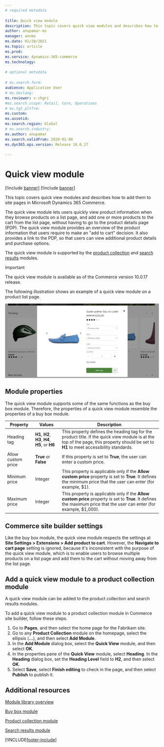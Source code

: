 ```yaml
---
# required metadata

title: Quick view module
description: This topic covers quick view modules and describes how to add them to site pages in Microsoft Dynamics 365 Commerce.
author: anupamar-ms
manager: annbe
ms.date: 01/28/2021
ms.topic: article
ms.prod: 
ms.service: dynamics-365-commerce
ms.technology: 

# optional metadata

# ms.search.form: 
audience: Application User
# ms.devlang: 
ms.reviewer: v-chgri
#ms.search.scope: Retail, Core, Operations
# ms.tgt_pltfrm: 
ms.custom: 
ms.assetid: 
ms.search.region: Global
# ms.search.industry: 
ms.author: anupamar
ms.search.validFrom: 2020-01-08
ms.dyn365.ops.version: Release 10.0.17

---
```


# Quick view module

[!include [banner](includes/banner.md)]
[!include [banner](includes/preview-banner.md)]

This topic covers quick view modules and describes how to add them to site pages in Microsoft Dynamics 365 Commerce.

The quick view module lets users quickly view product information when they browse products on a list page, and add one or more products to the cart from the list page, without having to go to the product details page (PDP). The quick view module provides an overview of the product information that users require to make an "add to cart" decision. It also provides a link to the PDP, so that users can view additional product details and purchase options.

The quick view module is supported by the [product collection](product-collection-module-overview.md) and [search results](search-result-module.md) modules.

> [!IMPORTANT]
> The quick view module is available as of the Commerce version 10.0.17 release.

The following illustration shows an example of a quick view module on a product list page.

![Example of a quick view module on a product list page](./media/ecommerce-quickview.PNG)

## Module properties

The quick view module supports some of the same functions as the buy box module. Therefore, the properties of a quick view module resemble the properties of a buy box module.

| Property | Values | Description |
|----------------|--------|-------------|
| Heading tag | **H1**, **H2**, **H3**, **H4**, **H5**, or **H6** | This property defines the heading tag for the product title. If the quick view module is at the top of the page, this property should be set to **H1** to meet accessibility standards. |
| Allow custom price | **True** or **False** | If this property is set to **True**, the user can enter a custom price. |
| Minimum price | Integer | This property is applicable only if the **Allow custom price** property is set to **True**. It defines the minimum price that the user can enter (for example, $1). |
| Maximum price | Integer | This property is applicable only if the **Allow custom price** property is set to **True**. It defines the maximum price that the user can enter (for example, $1,000). |

## Commerce site builder settings

Like the buy box module, the quick view module respects the settings at **Site Settings \> Extensions \> Add product to cart**. However, the **Navigate to cart page** setting is ignored, because it's inconsistent with the purpose of the quick view module, which is to enable users to browse multiple products on a list page and add them to the cart without moving away from the list page.

## Add a quick view module to a product collection module

A quick view module can be added to the product collection and search results modules.

To add a quick view module to a product collection module in Commerce site builder, follow these steps.

1. Go to **Pages**, and then select the home page for the Fabrikam site.
1. Go to any **Product Collection** module on the homepage, select the ellipsis (**...**), and then select **Add Module**.
1. In the **Add Module** dialog box, select the **Quick View** module, and then select **OK**.
1. In the properties pane of the **Quick View** module, select **Heading**. In the **Heading** dialog box, set the **Heading Level** field to **H2**, and then select **OK**.
1. Select **Save**, select **Finish editing** to check in the page, and then select **Publish** to publish it.

## Additional resources

[Module library overview](starter-kit-overview.md)

[Buy box module](add-buy-box.md)

[Product collection module](product-collection-module-overview.md)

[Search results module](search-result-module.md)


[!INCLUDE[footer-include](../includes/footer-banner.md)]